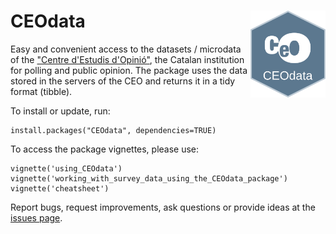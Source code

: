 # CEOdata <img src='man/figures/logo.png' align="right" height="139" />

Easy and convenient access to the datasets / microdata of the ["Centre d'Estudis d'Opinió"](https://ceo.gencat.cat/ca/inici/), the Catalan institution for polling and public opinion. The package uses the data stored in the servers of the CEO and returns it in a tidy format (tibble).


To install or update, run:
```
install.packages("CEOdata", dependencies=TRUE)
```

To access the package vignettes, please use:
```
vignette('using_CEOdata')
vignette('working_with_survey_data_using_the_CEOdata_package')
vignette('cheatsheet')
```

Report bugs, request improvements, ask questions or provide ideas at the [issues page](https://github.com/ceopinio/CEOdata/issues/).
